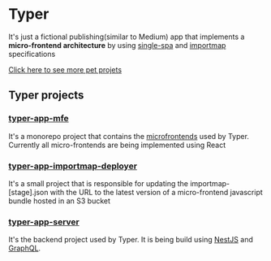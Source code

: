 # Typer

It's just a fictional publishing(similar to Medium) app that implements a **micro-frontend architecture** by using [single-spa](https://single-spa.js.org/) and [importmap](https://github.com/WICG/import-maps) specifications


[Click here to see more pet projets](https://github.com/cicerohen/projets)

## Typer projects

### [typer-app-mfe](https://github.com/cicerohen/typer-app-mfe)
It's a monorepo project that contains the [microfrontends](https://single-spa.js.org/docs/module-types) used by Typer. Currently all micro-frontends are being implemented using React

### [typer-app-importmap-deployer](https://github.com/cicerohen/typer-app-importmap-deployer)
It's a small project that is responsible for updating the importmap-[stage].json with the URL to the latest version of a micro-frontend javascript bundle hosted in an S3 bucket
 
### [typer-app-server](https://github.com/cicerohen/typer-app-server)
It's the backend project used by Typer. It is being build using [NestJS](https://nestjs.com/) and [GraphQL](https://docs.nestjs.com/graphql/quick-start).



